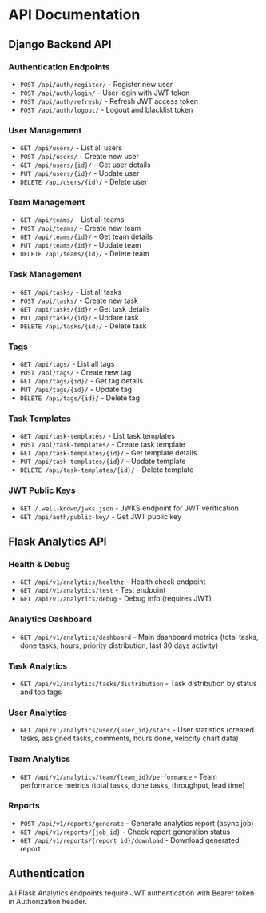 # API Documentation

## Django Backend API

### Authentication Endpoints
- `POST /api/auth/register/` - Register new user
- `POST /api/auth/login/` - User login with JWT token
- `POST /api/auth/refresh/` - Refresh JWT access token
- `POST /api/auth/logout/` - Logout and blacklist token

### User Management
- `GET /api/users/` - List all users
- `POST /api/users/` - Create new user
- `GET /api/users/{id}/` - Get user details
- `PUT /api/users/{id}/` - Update user
- `DELETE /api/users/{id}/` - Delete user

### Team Management
- `GET /api/teams/` - List all teams
- `POST /api/teams/` - Create new team
- `GET /api/teams/{id}/` - Get team details
- `PUT /api/teams/{id}/` - Update team
- `DELETE /api/teams/{id}/` - Delete team

### Task Management
- `GET /api/tasks/` - List all tasks
- `POST /api/tasks/` - Create new task
- `GET /api/tasks/{id}/` - Get task details
- `PUT /api/tasks/{id}/` - Update task
- `DELETE /api/tasks/{id}/` - Delete task

### Tags
- `GET /api/tags/` - List all tags
- `POST /api/tags/` - Create new tag
- `GET /api/tags/{id}/` - Get tag details
- `PUT /api/tags/{id}/` - Update tag
- `DELETE /api/tags/{id}/` - Delete tag

### Task Templates
- `GET /api/task-templates/` - List task templates
- `POST /api/task-templates/` - Create task template
- `GET /api/task-templates/{id}/` - Get template details
- `PUT /api/task-templates/{id}/` - Update template
- `DELETE /api/task-templates/{id}/` - Delete template

### JWT Public Keys
- `GET /.well-known/jwks.json` - JWKS endpoint for JWT verification
- `GET /api/auth/public-key/` - Get JWT public key

## Flask Analytics API

### Health & Debug
- `GET /api/v1/analytics/healthz` - Health check endpoint
- `GET /api/v1/analytics/test` - Test endpoint
- `GET /api/v1/analytics/debug` - Debug info (requires JWT)

### Analytics Dashboard
- `GET /api/v1/analytics/dashboard` - Main dashboard metrics (total tasks, done tasks, hours, priority distribution, last 30 days activity)

### Task Analytics
- `GET /api/v1/analytics/tasks/distribution` - Task distribution by status and top tags

### User Analytics
- `GET /api/v1/analytics/user/{user_id}/stats` - User statistics (created tasks, assigned tasks, comments, hours done, velocity chart data)

### Team Analytics
- `GET /api/v1/analytics/team/{team_id}/performance` - Team performance metrics (total tasks, done tasks, throughput, lead time)

### Reports
- `POST /api/v1/reports/generate` - Generate analytics report (async job)
- `GET /api/v1/reports/{job_id}` - Check report generation status
- `GET /api/v1/reports/{report_id}/download` - Download generated report

## Authentication
All Flask Analytics endpoints require JWT authentication with Bearer token in Authorization header.
